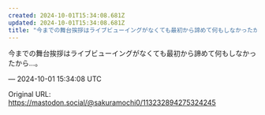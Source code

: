 ```yaml
---
created: 2024-10-01T15:34:08.681Z
updated: 2024-10-01T15:34:08.681Z
title: "今までの舞台挨拶はライブビューイングがなくても最初から諦めて何もしなかったから…[...]"
---
```


<p>今までの舞台挨拶はライブビューイングがなくても最初から諦めて何もしなかったから…。</p>

&mdash; 2024-10-01 15:34:08 UTC

Original URL: https://mastodon.social/@sakuramochi0/113232894275324245
